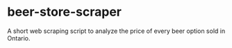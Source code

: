 # beer-store-scraper
A short web scraping script to analyze the price of every beer option sold in Ontario.
